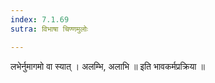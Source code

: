 ```yaml
---
index: 7.1.69
sutra: विभाषा चिण्णमुलोः

---
```

लभेर्नुमागमो वा स्यात् । अलम्भि, अलाभि ॥ इति भावकर्मप्रक्रिया ॥